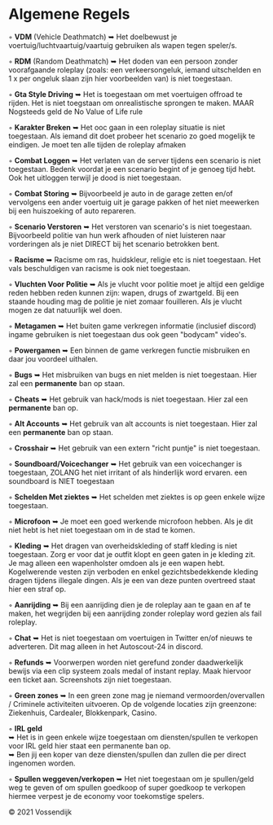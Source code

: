 # Algemene Regels

◦ <b>VDM</b> (Vehicle Deathmatch) ➥ Het doelbewust je voertuig/luchtvaartuig/vaartuig gebruiken als wapen tegen speler/s.

◦ <b>RDM</b> (Random Deathmatch) ➥ Het doden van een persoon zonder voorafgaande roleplay (zoals: een verkeersongeluk, iemand uitschelden en 1 x per ongeluk slaan zijn hier voorbeelden van) is niet toegestaan.

◦ <b>Gta Style Driving</b> ➥ Het is toegestaan om met voertuigen offroad te rijden. Het is niet toegstaan om onrealistische sprongen te maken. MAAR Nogsteeds geld de No Value of Life rule

◦ <b>Karakter Breken</b> ➥ Het ooc gaan in een roleplay situatie is niet toegestaan. Als iemand dit doet probeer het scenario zo goed mogelijk te eindigen. Je moet ten alle tijden de roleplay afmaken
 
◦ <b>Combat Loggen</b> ➥ Het verlaten van de server tijdens een scenario is niet toegestaan. Bedenk voordat je een scenario begint of je genoeg tijd hebt. Ook het uitloggen terwijl je dood is niet toegestaan.

◦ <b>Combat Storing</b> ➥ Bijvoorbeeld je auto in de garage zetten en/of vervolgens een ander voertuig uit je garage pakken of het niet meewerken bij een huiszoeking of auto repareren.

◦ <b>Scenario Verstoren</b> ➥ Het verstoren van scenario's is niet toegestaan. Bijvoorbeeld politie van hun werk afhouden of niet luisteren naar vorderingen als je niet DIRECT bij het scenario betrokken bent. 

◦ <b>Racisme</b> ➥ Racisme om ras, huidskleur, religie etc is niet toegestaan. Het vals beschuldigen van racisme is ook niet toegestaan. 

◦ <b>Vluchten Voor Politie</b> ➥ Als je vlucht voor politie moet je altijd een geldige reden hebben reden kunnen zijn: wapen, drugs of zwartgeld. Bij een staande houding mag de politie je niet zomaar fouilleren. Als je vlucht mogen ze dat natuurlijk wel doen.

◦ <b>Metagamen</b> ➥ Het buiten game verkregen informatie (inclusief discord) ingame gebruiken is niet toegestaan dus ook geen "bodycam" video's. 

◦ <b>Powergamen</b> ➥ Een binnen de game verkregen functie misbruiken en daar jou voordeel uithalen.

◦ <b>Bugs</b> ➥ Het misbruiken van bugs en niet melden is niet toegestaan. Hier zal een <b>permanente</b> ban op staan.

◦ <b>Cheats</b> ➥ Het gebruik van hack/mods is niet toegestaan. Hier zal een <b>permanente</b> ban op.

◦ <b>Alt Accounts</b> ➥ Het gebruik van alt accounts is niet toegestaan. Hier zal een <b>permanente</b> ban op staan.

◦ <b>Crosshair</b> ➥ Het gebruik van een extern "richt puntje" is niet toegestaan. 

◦ <b>Soundboard/Voicechanger</b> ➥ Het gebruik van een voicechanger is toegestaan, ZOLANG het niet irritant of als hinderlijk word ervaren. een soundboard is NIET toegestaan

◦ <b>Schelden Met ziektes</b> ➥ Het schelden met ziektes is op geen enkele wijze toegestaan.

◦ <b>Microfoon</b> ➥ Je moet een goed werkende microfoon hebben. Als je dit niet hebt is het niet toegestaan om in de stad te komen.

◦ <b>Kleding</b> ➥ Het dragen van overheidskleding of staff kleding is niet toegestaan. Zorg er voor dat je outfit klopt en geen gaten in je kleding zit. Je mag alleen een wapenholster omdoen als je een wapen hebt. Kogelwerende vesten zijn verboden en enkel gezichtsbedekkende kleding dragen tijdens illegale dingen. Als je een van deze punten overtreed staat hier een straf op.

◦ <b>Aanrijding</b> ➥ Bij een aanrijding dien je de roleplay aan te gaan en af te maken, het wegrijden bij een aanrijding zonder roleplay word gezien als fail roleplay.

◦ <b>Chat</b> ➥ Het is niet toegestaan om voertuigen in Twitter en/of nieuws te adverteren. Dit mag alleen in het Autoscout-24 in discord.

◦ <b>Refunds</b> ➥ Voorwerpen worden niet gerefund zonder daadwerkelijk bewijs via een clip systeem zoals medal of instant replay. Maak hiervoor een ticket aan. Screenshots zijn niet toegestaan.

◦ <b>Green zones</b> ➥ In een green zone mag je niemand vermoorden/overvallen / Criminele activiteiten uitvoeren. Op de volgende locaties zijn greenzone: Ziekenhuis, Cardealer, Blokkenpark, Casino.

◦ <b>IRL geld</b><br>
     ➥ Het is in geen enkele wijze toegestaan om diensten/spullen te verkopen voor IRL geld hier staat een permanente ban op.<br>
     ➥ Ben jij een koper van deze diensten/spullen dan zullen die per direct ingenomen worden.<br>

◦ <b>Spullen weggeven/verkopen</b> ➥ Het niet toegestaan om je spullen/geld weg te geven of om spullen goedkoop of super goedkoop te verkopen hiermee verpest je de economy voor toekomstige spelers. 

© 2021 Vossendijk
